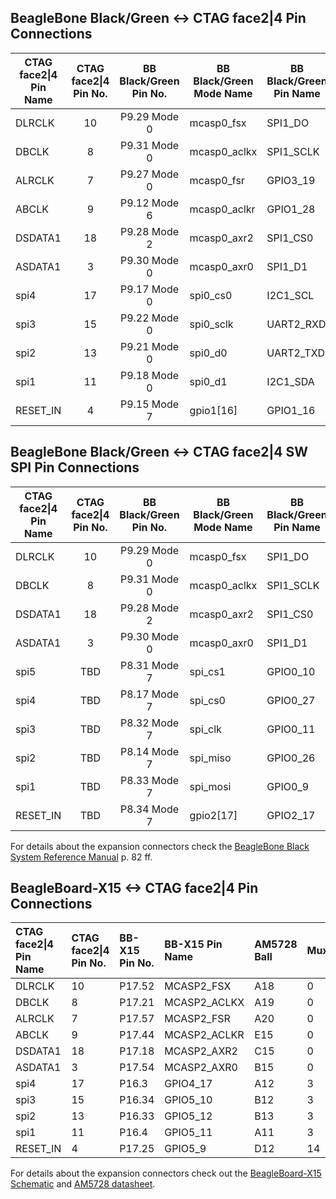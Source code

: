 ## BeagleBone Black/Green <-> CTAG face2|4 Pin Connections 

| CTAG face2&#124;4 Pin Name | CTAG face2&#124;4 Pin No. |BB Black/Green Pin No. | BB Black/Green Mode Name | BB Black/Green Pin Name |
| ---------------------- |:------------:|:------------:| --------------- | ------------ |
| DLRCLK                 | 10           | P9.29 Mode 0 | mcasp0_fsx      | SPI1_DO      |
| DBCLK                  | 8            | P9.31 Mode 0 | mcasp0_aclkx    | SPI1_SCLK    |
| ALRCLK                 | 7            | P9.27 Mode 0 | mcasp0_fsr      | GPIO3_19     |
| ABCLK                  | 9            | P9.12 Mode 6 | mcasp0_aclkr    | GPIO1_28     |
| DSDATA1                | 18           | P9.28 Mode 2 | mcasp0_axr2     | SPI1_CS0     |
| ASDATA1                | 3            | P9.30 Mode 0 | mcasp0_axr0     | SPI1_D1      |
| spi4                   | 17           | P9.17 Mode 0 | spi0_cs0        | I2C1_SCL     |
| spi3                   | 15           | P9.22 Mode 0 | spi0_sclk       | UART2_RXD    |
| spi2                   | 13           | P9.21 Mode 0 | spi0_d0         | UART2_TXD    |
| spi1                   | 11           | P9.18 Mode 0 | spi0_d1         | I2C1_SDA     |
| RESET_IN               | 4            | P9.15 Mode 7 | gpio1[16]       | GPIO1_16     |

## BeagleBone Black/Green <-> CTAG face2|4 SW SPI Pin Connections 

| CTAG face2&#124;4 Pin Name | CTAG face2&#124;4 Pin No. |BB Black/Green Pin No. | BB Black/Green Mode Name | BB Black/Green Pin Name |
| ---------------------- |:------------:|:------------:| --------------- | ------------ |
| DLRCLK                 | 10           | P9.29 Mode 0 | mcasp0_fsx      | SPI1_DO      |
| DBCLK                  | 8            | P9.31 Mode 0 | mcasp0_aclkx    | SPI1_SCLK    |
| DSDATA1                | 18           | P9.28 Mode 2 | mcasp0_axr2     | SPI1_CS0     |
| ASDATA1                | 3            | P9.30 Mode 0 | mcasp0_axr0     | SPI1_D1      |
| spi5                   | TBD          | P8.31 Mode 7 | spi_cs1         | GPIO0_10     |
| spi4                   | TBD          | P8.17 Mode 7 | spi_cs0         | GPIO0_27     |
| spi3                   | TBD          | P8.32 Mode 7 | spi_clk         | GPIO0_11     |
| spi2                   | TBD          | P8.14 Mode 7 | spi_miso        | GPIO0_26     |
| spi1                   | TBD          | P8.33 Mode 7 | spi_mosi        | GPIO0_9      |
| RESET_IN               | TBD          | P8.34 Mode 7 | gpio2[17]       | GPIO2_17     |

For details about the expansion connectors check the [BeagleBone Black System Reference Manual](https://github.com/CircuitCo/BeagleBone-Black/blob/master/BBB_SRM.pdf) p. 82 ff.

## BeagleBoard-X15 <-> CTAG face2|4 Pin Connections

| CTAG face2&#124;4 Pin Name | CTAG face2&#124;4 Pin No. | BB-X15 Pin No. | BB-X15 Pin Name | AM5728 Ball | Muxmode	| Offset | Signal	|
|:-------------------------- |:------------------------- |:-------------- |:--------------- |:----------- |:------------|:------ |:-------------|
| DLRCLK                     | 10           		 | P17.52 	  | MCASP2_FSX      | A18	  | 0		| 0x2F8	 | mcasp2_fsx	|
| DBCLK                      | 8            		 | P17.21 	  | MCASP2_ACLKX    | A19	  | 0		| 0x2F4	 | mcasp2_aclkx	|
| ALRCLK                     | 7            		 | P17.57 	  | MCASP2_FSR      | A20	  | 0		| 0x300	 | mcasp2_fsr	|
| ABCLK                      | 9            		 | P17.44 	  | MCASP2_ACLKR    | E15	  | 0		| 0x2FC	 | mcasp2_aclkr	|
| DSDATA1                    | 18           		 | P17.18 	  | MCASP2_AXR2     | C15	  | 0		| 0x30C	 | mcasp2_axr2	|
| ASDATA1                    | 3            		 | P17.54 	  | MCASP2_AXR0     | B15	  | 0		| 0x304	 | mcasp2_axr0	|
| spi4	                     | 17           		 | P16.3   	  | GPIO4_17	    | A12	  | 3		| 0x2E0	 | spi3_cs0	|
| spi3                       | 15           		 | P16.34   	  | GPIO5_10	    | B12	  | 3		| 0x2D4	 | spi3_sclk	|
| spi2                       | 13           		 | P16.33   	  | GPIO5_12	    | B13	  | 3		| 0x2DC	 | spi3_d0	|
| spi1                       | 11           		 | P16.4   	  | GPIO5_11	    | A11	  | 3		| 0x2D8	 | spi3_d1	|
| RESET_IN                   | 4            		 | P17.25   	  | GPIO5_9         | D12	  | 14		| 0x2D0	 | gpio5_9	|

For details about the expansion connectors check out the [BeagleBoard-X15 Schematic](https://github.com/beagleboard/beagleboard-x15/blob/master/BeagleBoard-X15_RevA2.pdf?raw=true)
and [AM5728 datasheet](http://www.ti.com/lit/ds/symlink/am5728.pdf).
